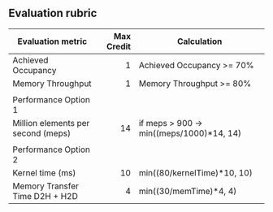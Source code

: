 ## Evaluation rubric

| Evaluation metric | Max Credit | Calculation |
|---|---:|---|
| Achieved Occupancy | 1 | Achieved Occupancy >= 70% |
| Memory Throughput | 1 | Memory Throughput >= 80% |
| | | |
| Performance Option 1 | | |
| Million elements per second (meps) | 14 | if meps > 900 → min((meps/1000)*14, 14) |
| | | |
| Performance Option 2 | | |
| Kernel time (ms) | 10 | min((80/kernelTime)*10, 10) |
| Memory Transfer Time D2H + H2D | 4 | min((30/memTime)*4, 4) |
